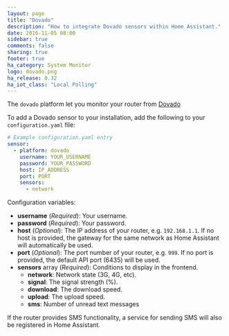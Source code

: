 ```yaml
---
layout: page
title: "Dovado"
description: "How to integrate Dovado sensors within Home Assistant."
date: 2016-11-05 08:00
sidebar: true
comments: false
sharing: true
footer: true
ha_category: System Monitor
logo: dovado.png
ha_release: 0.32
ha_iot_class: "Local Polling"
---
```


The `dovado` platform let you monitor your router from [Dovado](http://www.dovado.com/)

To add a Dovado sensor to your installation, add the following to your `configuration.yaml` file:

```yaml
# Example configuration.yaml entry
sensor:
  - platform: dovado
    username: YOUR_USERNAME
    password: YOUR_PASSWORD
    host: IP_ADDRESS
    port: PORT
    sensors:
      - network
```

Configuration variables:

- **username** (*Required*): Your username.
- **password** (*Required*): Your password.
- **host** (*Optional*): The IP address of your router, e.g. `192.168.1.1`. If no host is provided, the gateway for the same network as Home Assistant will automatically be used.
- **port** (*Optional*): The port number of your router, e.g. `999`. If no port is provided, the default API port (6435) will be used.
- **sensors** array (*Required*): Conditions to display in the frontend.
  - **network**: Network state (3G, 4G, etc).
  - **signal**: The signal strength (%).
  - **download**: The download speed.
  - **upload**: The upload speed.
  - **sms**: Number of unread text messages

If the router provides SMS functionality, a service for sending SMS will also be registered in Home Assistant.
